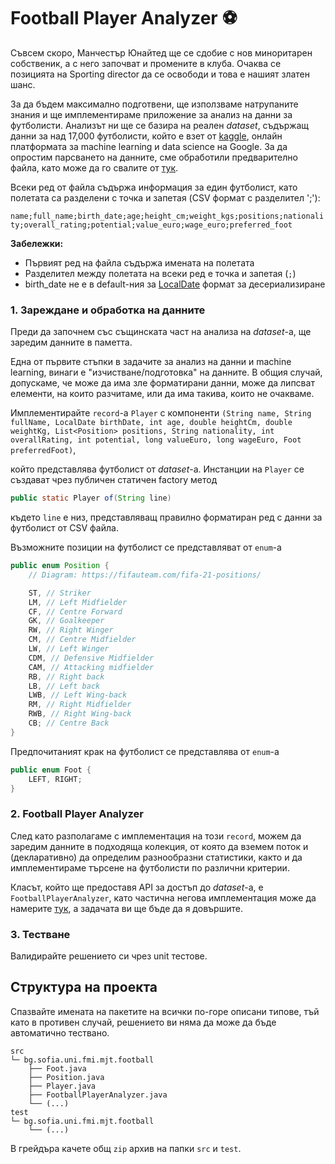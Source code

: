 # Football Player Analyzer :soccer:

Съвсем скоро, Манчестър Юнайтед ще се сдобие с нов миноритарен собственик, а с него започват и промените в клуба. Очаква се позицията на Sporting director да се освободи и това е нашият златен шанс.

За да бъдем максимално подготвени, ще използваме натрупаните знания и ще имплементираме приложение за анализ на данни за футболисти. Анализът ни ще се базира на реален *dataset*, съдържащ данни за над 17,000 футболисти, който е взет от [kaggle](https://www.kaggle.com/datasets/maso0dahmed/football-players-data), онлайн платформата за machine learning и data science на Google. За да опростим парсването на данните, сме обработили предварително файла, като може да го свалите от [тук](./resources/fifa_players_clean.csv).

Всеки ред от файла съдържа информация за един футболист, като полетата са разделени с точка и запетая (CSV формат с разделител ';'):

`name;full_name;birth_date;age;height_cm;weight_kgs;positions;nationality;overall_rating;potential;value_euro;wage_euro;preferred_foot`

**Забележки:**

- Първият ред на файла съдържа имената на полетата
- Разделител между полетата на всеки ред е точка и запетая (`;`)
- birth_date не е в default-ния за [LocalDate](https://docs.oracle.com/en/java/javase/21/docs/api/java.base/java/time/LocalDate.html) формат за десериализиране

### 1. Зареждане и обработка на данните

Преди да започнем със същинската част на анализа на *dataset*-a, ще заредим данните в паметта.

Една от първите стъпки в задачите за анализ на данни и machine learning, винаги е "изчистване/подготовка" на данните. В общия случай, допускаме, че може да има зле форматирани данни, може да липсват елементи, на които разчитаме, или да има такива, които не очакваме.

Имплементирайтe `record`-a `Player` с компоненти
    `(String name, String fullName, LocalDate birthDate, int age, double heightCm, double weightKg,
        List<Position> positions, String nationality, int overallRating, int potential, long valueEuro, long wageEuro,
        Foot preferredFoot)`,

който представлява футболист от *dataset*-a. Инстанции на `Player` се създават чрез публичен статичен factory метод

```java
public static Player of(String line)
```

където `line` е низ, представляващ правилно форматиран ред с данни за футболист от CSV файла.

Възможните позиции на футболист се представляват от `enum`-a

```java
public enum Position {
    // Diagram: https://fifauteam.com/fifa-21-positions/

    ST, // Striker
    LM, // Left Midfielder
    CF, // Centre Forward
    GK, // Goalkeeper
    RW, // Right Winger
    CM, // Centre Midfielder
    LW, // Left Winger
    CDM, // Defensive Midfielder
    CAM, // Attacking midfielder
    RB, // Right back
    LB, // Left back
    LWB, // Left Wing-back
    RM, // Right Midfielder
    RWB, // Right Wing-back
    CB; // Centre Back
}
```

Предпочитаният крак на футболист се представлява от `enum`-a 

```java
public enum Foot {
    LEFT, RIGHT;
}
```

### 2. Football Player Analyzer

След като разполагаме с имплементация на този `record`, можем да заредим данните в подходяща колекция, от която да вземем поток и (декларативно) да определим разнообразни статистики, както и да имплементираме търсене на футболисти по различни критерии.

Класът, който ще предоставя API за достъп до *dataset*-a, е `FootballPlayerAnalyzer`, като частична негова имплементация може да намерите [тук](./resources/FootballPlayerAnalyzer.java), а задачата ви ще бъде да я довършите.

### 3. Тестване

Валидирайте решението си чрез unit тестове.

## Структура на проекта

Спазвайте имената на пакетите на всички по-горе описани типове, тъй като в противен случай, решението ви няма да може да бъде автоматично тествано.

```
src
└─ bg.sofia.uni.fmi.mjt.football
    ├── Foot.java
    ├── Position.java
    ├── Player.java
    ├── FootballPlayerAnalyzer.java
    └── (...)
test
└─ bg.sofia.uni.fmi.mjt.football
    └── (...)
```

В грейдъра качете общ `zip` архив на папки `src` и `test`.
